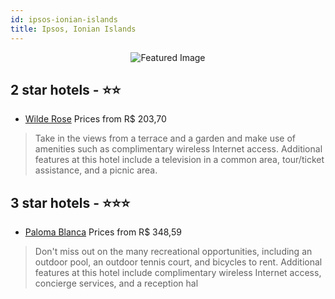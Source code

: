 ```yaml
---
id: ipsos-ionian-islands
title: Ipsos, Ionian Islands
---
```


<center><img src="https://i.travelapi.com/hotels/13000000/12520000/12510300/12510221/4434f1b1_z.jpg" alt="Featured Image" /></center>


##  2 star hotels - ⭐️⭐️

-    [Wilde Rose](https://us.hurb.com/hotels/ipsos/wilde-rose-JNP-JP095728?cmp=18055) Prices from R$ 203,70
   > Take in the views from a terrace and a garden and make use of amenities such as complimentary wireless Internet access. Additional features at this hotel include a television in a common area, tour/ticket assistance, and a picnic area.

##  3 star hotels - ⭐️⭐️⭐️

-    [Paloma Blanca](https://us.hurb.com/hotels/ipsos/paloma-blanca-JNP-JP240881?cmp=18055) Prices from R$ 348,59
   > Don't miss out on the many recreational opportunities, including an outdoor pool, an outdoor tennis court, and bicycles to rent. Additional features at this hotel include complimentary wireless Internet access, concierge services, and a reception hal
